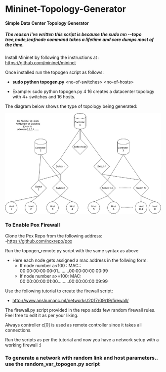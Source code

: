 # Mininet-Topology-Generator
#### Simple Data Center Topology Generator <br/>
##### The reason i've written this script is because the sudo mn --topo tree,node,leafnode command takes a lifetime and core dumps most of the time. <br/>

Install Mininet by following the instructions at : <br/>
https://github.com/mininet/mininet<br/>

Once installed run the topogen script as follows: <br/>

- **sudo python topogen.py** \<no-of-switches\> \<no-of-hosts\> <br/>

- Example: sudo python topogen.py 4 16 creates a datacenter topology with 4+ switches and 16 hosts. <br/>

The diagram below shows the type of topology being generated: <br/>

<p align="center">
<img src="https://github.com/praneet195/Mininet-Topology-Generator/blob/master/topo.png">
</p>


### To Enable Pox Firewall <br/>
Clone the Pox Repo from the following address: <br/>
-https://github.com/noxrepo/pox <br/>

Run the topogen_remote.py script with the same syntax as above <br/>
- Here each node gets assigned a mac address in the follwing form: <br/>
  - If node number a<100 : MAC:: 00:00:00:00:00:01.........00:00:00:00:00:99 <br/>
  - If node number a>=100: MAC:  00:00:00:00:01:00.........00:00:00:00:09:99 <br/>
  
Use the following tutorial to create the firewall script: <br/>
- http://www.anshumanc.ml/networks/2017/09/19/firewall/ <br/>

The firewall.py script provided in the repo adds few random firewall rules. Feel free to edit it as per your liking. <br/>

Always controller c[0] is used as remote controller since it takes all connections. <br/>

Run the scripts as per the tutorial and now you have a network setup with a working firewall :) <br/>

### To generate a network with random link and host parameters.. use the random_var_topogen.py script <br/>









